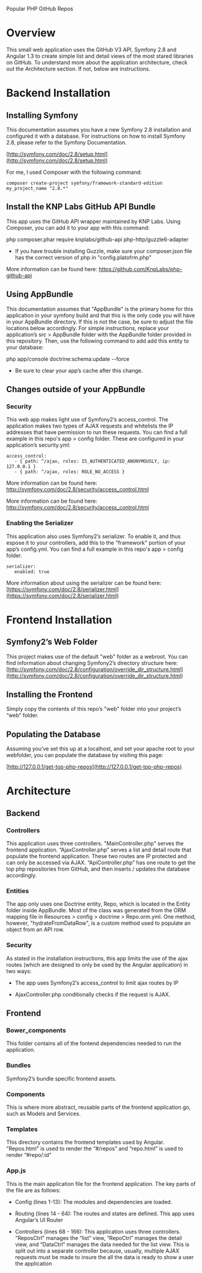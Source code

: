 Popular PHP GitHub Repos

# Overview

This small web application uses the GitHub V3 API, Symfony 2.8 and Angular 1.3 to create simple list and detail views of the most stared libraries on GitHub. To understand more about the application architecture, check out the Architecture section. If not, below are instructions.

# Backend Installation

## Installing Symfony

This documentation assumes you have a new Symfony 2.8 installation and configured it with a database. For instructions on how to install Symfony 2.8, please refer to the Symfony Documentation.

[http://symfony.com/doc/2.8/setup.html](http://symfony.com/doc/2.8/setup.html)

For me, I used Composer with the following command:

```
composer create-project symfony/framework-standard-edition my_project_name "2.8.*"
```

## Install the KNP Labs GitHub API Bundle

This app uses the GitHub API wrapper maintained by KNP Labs. Using Composer, you can add it to your app with this command:

php composer.phar require knplabs/github-api php-http/guzzle6-adapter

* If you have trouble installing Guzzle, make sure your composer.json file has the correct version of php in "config.platofrm.php"

More information can be found here: https://github.com/KnpLabs/php-github-api

## Using AppBundle

This documentation assumes that "AppBundle" is the primary home for this application in your symfony build and that this is the only code you will have in your AppBundle directory. If this is not the case, be sure to adjust the file locations below accordingly.   For simple instructions, replace your application’s src > AppBundle folder with the AppBundle folder provided in this repository.  Then, use the following command to add add this entity to your database:

php app/console doctrine:schema:update --force

* Be sure to clear your app’s cache after this change.

## Changes outside of your AppBundle

### Security

This web app makes light use of Symfony2’s access_control.  The application makes two types of AJAX requests and whitelists the IP addresses that have permission to run these requests. You can find a full example in this repo's app > config folder. These are configured in your application’s security.yml:

```
access_control:
   - { path: ^/ajax, roles: IS_AUTHENTICATED_ANONYMOUSLY, ip: 127.0.0.1 }
   - { path: ^/ajax, roles: ROLE_NO_ACCESS }
```

More information can be found here: http://symfony.com/doc/2.8/security/access_control.html

More information can be found here: http://symfony.com/doc/2.8/security/access_control.html

### Enabling the Serializer

This application also uses Symfony2’s serializer. To enable it, and thus espose it to your controllers, add this to the "framework" portion of your app’s config.yml. You can find a full example in this repo's app > config folder.

```
serializer:
   enabled: true
```

More information about using the serializer can be found here: [https://symfony.com/doc/2.8/serializer.html](https://symfony.com/doc/2.8/serializer.html)

# Frontend Installation

## Symfony2’s Web Folder

This project makes use of the default "web" folder as a webroot. You can find information about changing Symfony2’s directory structure here: [http://symfony.com/doc/2.8/configuration/override_dir_structure.html](http://symfony.com/doc/2.8/configuration/override_dir_structure.html)

## Installing the Frontend

Simply copy the contents of this repo’s "web" folder into your project’s “web” folder.

## Populating the Database

Assuming you’ve set this up at a localhost, and set your apache root to your webfolder,  you can populate the database by visiting this page:

[http://127.0.0.1/get-top-php-repos](http://127.0.0.1/get-top-php-repos)

# Architecture

## Backend

### Controllers

This application uses three controllers.  "MainController.php" serves the frontend application. “AjaxController.php” serves a list and detail route that populate the frontend application. These two routes are IP protected and can only be accessed via AJAX.  “ApiController.php” has one route to get the top php repositories from GitHub, and then inserts / updates the database accordingly.

### Entities

The app only uses one Doctrine entity, Repo, which is located in the Entity folder inside AppBundle. Most of the class was generated from the ORM mapping file in Resources > config > doctrine > Repo.orm.yml. One method, however, "hydrateFromDataRow", is a custom method used to populate an object from an API row.

### Security

As stated in the installation instructions, this app limits the use of the ajax routes (which are designed to only be used by the Angular application) in two ways:

* The app uses Symfony2’s access_control to limit ajax routes by IP

* AjaxController.php conditionally checks if the request is AJAX.

## Frontend

### Bower_components

This folder contains all of the fontend dependencies needed to run the application.

### Bundles

Symfony2’s bundle specific frontend assets.

### Components

This is where more abstract, reusable parts of the frontend application go, such as Models and Services.

### Templates

This directory contains the frontend templates used by Angular. "Repos.html" is used to render the “#/repos” and “repo.html” is used to render “#repo/:id”

### App.js

This is the main application file for the frontend application. The key parts of the file are as follows:

* Config (lines 1-13): The modules and dependencies are loaded.

* Routing (lines 14 - 64): The routes and states are defined. This app uses Angular’s UI Router

* Controllers (lines 68 - 166):  This application uses three controllers. "ReposCtrl" manages the “list” view, “RepoCtrl” manages the detail view, and “DataCtrl” manages the data needed for the list view. This is split out into a separate controller because, usually, multiple AJAX requests must be made to insure the all the data is ready to show a user the application

